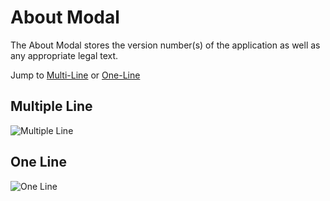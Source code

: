 # About Modal

The About Modal stores the version number(s) of the application as well as any appropriate legal text.

Jump to [Multi-Line](#multiple-line) or [One-Line](#one-line)

## Multiple Line

![Multiple Line](./img/multi-line-about-modal.jpg)

## One Line

![One Line](./img/one-line-about-modal.jpg)
